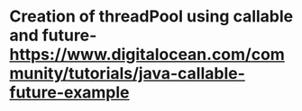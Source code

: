 # Creation of threadPool using callable and future-https://www.digitalocean.com/community/tutorials/java-callable-future-example
